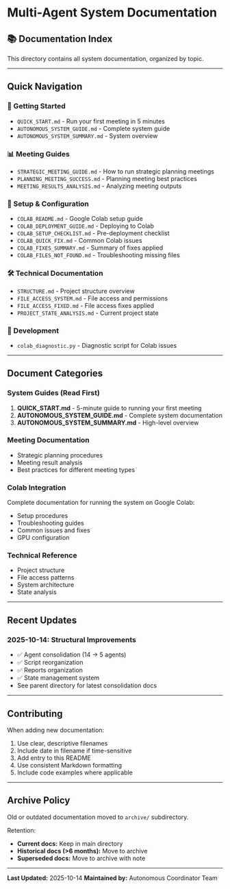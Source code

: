 # Multi-Agent System Documentation

## 📚 Documentation Index

This directory contains all system documentation, organized by topic.

---

## Quick Navigation

### 🚀 Getting Started
- `QUICK_START.md` - Run your first meeting in 5 minutes
- `AUTONOMOUS_SYSTEM_GUIDE.md` - Complete system guide
- `AUTONOMOUS_SYSTEM_SUMMARY.md` - System overview

### 📊 Meeting Guides
- `STRATEGIC_MEETING_GUIDE.md` - How to run strategic planning meetings
- `PLANNING_MEETING_SUCCESS.md` - Planning meeting best practices
- `MEETING_RESULTS_ANALYSIS.md` - Analyzing meeting outputs

### 🔧 Setup & Configuration
- `COLAB_README.md` - Google Colab setup guide
- `COLAB_DEPLOYMENT_GUIDE.md` - Deploying to Colab
- `COLAB_SETUP_CHECKLIST.md` - Pre-deployment checklist
- `COLAB_QUICK_FIX.md` - Common Colab issues
- `COLAB_FIXES_SUMMARY.md` - Summary of fixes applied
- `COLAB_FILES_NOT_FOUND.md` - Troubleshooting missing files

### 🛠️ Technical Documentation
- `STRUCTURE.md` - Project structure overview
- `FILE_ACCESS_SYSTEM.md` - File access and permissions
- `FILE_ACCESS_FIXED.md` - File access fixes applied
- `PROJECT_STATE_ANALYSIS.md` - Current project state

### 🔬 Development
- `colab_diagnostic.py` - Diagnostic script for Colab issues

---

## Document Categories

### System Guides (Read First)
1. **QUICK_START.md** - 5-minute guide to running your first meeting
2. **AUTONOMOUS_SYSTEM_GUIDE.md** - Complete system documentation
3. **AUTONOMOUS_SYSTEM_SUMMARY.md** - High-level overview

### Meeting Documentation
- Strategic planning procedures
- Meeting result analysis
- Best practices for different meeting types

### Colab Integration
Complete documentation for running the system on Google Colab:
- Setup procedures
- Troubleshooting guides
- Common issues and fixes
- GPU configuration

### Technical Reference
- Project structure
- File access patterns
- System architecture
- State analysis

---

## Recent Updates

### 2025-10-14: Structural Improvements
- ✅ Agent consolidation (14 → 5 agents)
- ✅ Script reorganization
- ✅ Reports organization
- ✅ State management system
- See parent directory for latest consolidation docs

---

## Contributing

When adding new documentation:
1. Use clear, descriptive filenames
2. Include date in filename if time-sensitive
3. Add entry to this README
4. Use consistent Markdown formatting
5. Include code examples where applicable

---

## Archive Policy

Old or outdated documentation moved to `archive/` subdirectory.

Retention:
- **Current docs:** Keep in main directory
- **Historical docs (>6 months):** Move to archive
- **Superseded docs:** Move to archive with note

---

**Last Updated:** 2025-10-14
**Maintained by:** Autonomous Coordinator Team
